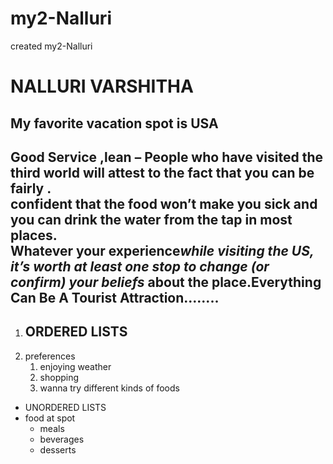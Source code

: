 
# my2-Nalluri
created my2-Nalluri 
# NALLURI VARSHITHA
## My favorite vacation spot is USA
Good Service ,**lean – People who** have **visited the third world will** attest to the fact that you can be fairly .<br>confident that the food won’t make you sick and you can drink the water from the tap in most places.<br> Whatever your experience*while visiting the US, it’s worth at least one stop to change (or confirm) your beliefs* about the place.Everything Can Be A Tourist Attraction........
---
     
1.   ## ORDERED LISTS 
2.  preferences
    1. enjoying weather
    2. shopping 
    3. wanna try different kinds of foods
* UNORDERED LISTS
* food at spot 
    * meals
    * beverages
    * desserts





